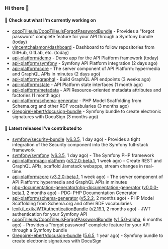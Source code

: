 ### Hi there 👋

#### 👷 Check out what I'm currently working on

- [coopTilleuls/CoopTilleulsForgotPasswordBundle](https://github.com/coopTilleuls/CoopTilleulsForgotPasswordBundle) - Provides a &#34;forgot password&#34; complete feature for your API through a Symfony bundle (today)
- [vincentchalamon/dashboard](https://github.com/vincentchalamon/dashboard) - Dashboard to follow repositories from GitHub, GitLab, etc. (today)
- [api-platform/demo](https://github.com/api-platform/demo) - Demo app for the API Platform framework (today)
- [api-platform/symfony](https://github.com/api-platform/symfony) - Symfony API Platform integration (2 days ago)
- [api-platform/core](https://github.com/api-platform/core) - The server component of API Platform: hypermedia and GraphQL APIs in minutes (2 days ago)
- [api-platform/graphql](https://github.com/api-platform/graphql) - Build GraphQL API endpoints (3 weeks ago)
- [api-platform/state](https://github.com/api-platform/state) - API Platform state interfaces (1 month ago)
- [api-platform/metadata](https://github.com/api-platform/metadata) - API Resource-oriented metadata attributes and factories (1 month ago)
- [api-platform/schema-generator](https://github.com/api-platform/schema-generator) - PHP Model Scaffolding from Schema.org and other RDF vocabularies (3 months ago)
- [GregoireHebert/docusign-bundle](https://github.com/GregoireHebert/docusign-bundle) - Symfony bundle to create electronic signatures with DocuSign (3 months ago)

#### 🔭 Latest releases I've contributed to

- [symfony/security-bundle](https://github.com/symfony/security-bundle) ([v6.3.5](https://github.com/symfony/security-bundle/releases/tag/v6.3.5), 1 day ago) - Provides a tight integration of the Security component into the Symfony full-stack framework
- [symfony/symfony](https://github.com/symfony/symfony) ([v6.3.5](https://github.com/symfony/symfony/releases/tag/v6.3.5), 1 day ago) - The Symfony PHP framework
- [api-platform/api-platform](https://github.com/api-platform/api-platform) ([v3.2.0-beta.1](https://github.com/api-platform/api-platform/releases/tag/v3.2.0-beta.1), 1 week ago) - Create REST and GraphQL APIs, scaffold Jamstack webapps, stream changes in real-time.
- [api-platform/core](https://github.com/api-platform/core) ([v3.2.0-beta.1](https://github.com/api-platform/core/releases/tag/v3.2.0-beta.1), 1 week ago) - The server component of API Platform: hypermedia and GraphQL APIs in minutes
- [php-documentation-generator/php-documentation-generator](https://github.com/php-documentation-generator/php-documentation-generator) ([v0.0.0-beta.1](https://github.com/php-documentation-generator/php-documentation-generator/releases/tag/v0.0.0-beta.1), 2 months ago) - PDG: PHP Documentation Generator
- [api-platform/schema-generator](https://github.com/api-platform/schema-generator) ([v5.2.2](https://github.com/api-platform/schema-generator/releases/tag/v5.2.2), 2 months ago) - PHP Model Scaffolding from Schema.org and other RDF vocabularies
- [lexik/LexikJWTAuthenticationBundle](https://github.com/lexik/LexikJWTAuthenticationBundle) ([v2.19.1](https://github.com/lexik/LexikJWTAuthenticationBundle/releases/tag/v2.19.1), 2 months ago) - JWT authentication for your Symfony API
- [coopTilleuls/CoopTilleulsForgotPasswordBundle](https://github.com/coopTilleuls/CoopTilleulsForgotPasswordBundle) ([v1.5.0-alpha](https://github.com/coopTilleuls/CoopTilleulsForgotPasswordBundle/releases/tag/v1.5.0-alpha), 6 months ago) - Provides a &#34;forgot password&#34; complete feature for your API through a Symfony bundle
- [GregoireHebert/docusign-bundle](https://github.com/GregoireHebert/docusign-bundle) ([5.6.5](https://github.com/GregoireHebert/docusign-bundle/releases/tag/5.6.5), 1 year ago) - Symfony bundle to create electronic signatures with DocuSign

